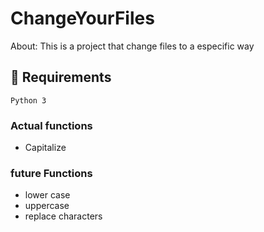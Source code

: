 # ChangeYourFiles

About: This is a project that change files to a especific way

## 📁 Requirements
```
Python 3
```
### Actual functions
- Capitalize

### future Functions
- lower case 
- uppercase 
- replace characters



